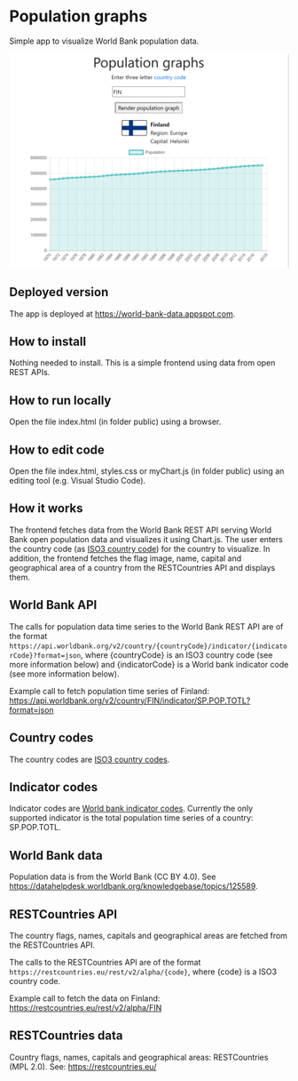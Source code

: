 # Population graphs
Simple app to visualize World Bank population data.

![alt text](./worldbank_screen.png "World Bank population data visualizer screenshot")

## Deployed version
The app is deployed at https://world-bank-data.appspot.com.

## How to install
Nothing needed to install. This is a simple frontend using data from open REST APIs.

## How to run locally
Open the file index.html (in folder public) using a browser.

## How to edit code
Open the file index.html, styles.css or myChart.js (in folder public) using an editing tool (e.g. Visual Studio Code).

## How it works
The frontend fetches data from the World Bank REST API serving World Bank open population data and visualizes it using Chart.js. The user enters the country code (as [ISO3 country code](https://en.wikipedia.org/wiki/ISO_3166-1_alpha-3)) for the country to visualize. In addition, the frontend fetches the flag image, name, capital and geographical area of a country from the RESTCountries API and displays them.

## World Bank API
The calls for population data time series to the World Bank REST API are of the format `https://api.worldbank.org/v2/country/{countryCode}/indicator/{indicatorCode}?format=json`, where {countryCode} is an ISO3 country code (see more information below) and {indicatorCode} is a World bank indicator code (see more information below).

Example call to fetch population time series of Finland: https://api.worldbank.org/v2/country/FIN/indicator/SP.POP.TOTL?format=json

## Country codes
The country codes are [ISO3 country codes](https://en.wikipedia.org/wiki/ISO_3166-1_alpha-3).

## Indicator codes
Indicator codes are [World bank indicator codes](https://datahelpdesk.worldbank.org/knowledgebase/articles/201175-how-does-the-world-bank-code-its-indicators). Currently the only supported indicator is the total population time series of a country: SP.POP.TOTL.

## World Bank data
Population data is from the World Bank (CC BY 4.0). See https://datahelpdesk.worldbank.org/knowledgebase/topics/125589.

## RESTCountries API
The country flags, names, capitals and geographical areas are fetched from the RESTCountries API. 

The calls to the RESTCountries API are of the format `https://restcountries.eu/rest/v2/alpha/{code}`, where {code} is a ISO3 country code.

Example call to fetch the data on Finland: https://restcountries.eu/rest/v2/alpha/FIN

## RESTCountries data
Country flags, names, capitals and geographical areas: RESTCountries (MPL 2.0). See: https://restcountries.eu/